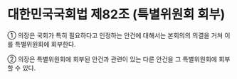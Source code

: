 # 대한민국국회법 제82조 (특별위원회 회부)

① 의장은 국회가 특히 필요하다고 인정하는 안건에 대해서는 본회의의 의결을 거쳐 이를 특별위원회에 회부한다.

② 의장은 특별위원회에 회부된 안건과 관련이 있는 다른 안건을 그 특별위원회에 회부할 수 있다.
